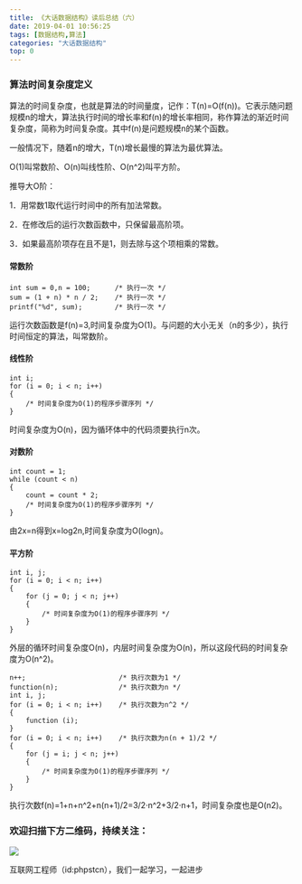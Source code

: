 ```yaml
---
title: 《大话数据结构》读后总结（六）
date: 2019-04-01 10:56:25
tags: [数据结构,算法]
categories: "大话数据结构"
top: 0
---
```

### 算法时间复杂度定义
算法的时间复杂度，也就是算法的时间量度，记作：T(n)=O(f(n))。它表示随问题规模n的增大，算法执行时间的增长率和f(n)的增长率相同，称作算法的渐近时间复杂度，简称为时间复杂度。其中f(n)是问题规模n的某个函数。

一般情况下，随着n的增大，T(n)增长最慢的算法为最优算法。

O(1)叫常数阶、O(n)叫线性阶、O(n^2)叫平方阶。

推导大O阶：

1．用常数1取代运行时间中的所有加法常数。

2．在修改后的运行次数函数中，只保留最高阶项。

3．如果最高阶项存在且不是1，则去除与这个项相乘的常数。

#### 常数阶
```
int sum = 0,n = 100;      /* 执行一次 */
sum = (1 + n) * n / 2;    /* 执行一次 */
printf("%d", sum);        /* 执行一次 */
```
运行次数函数是f(n)=3,时间复杂度为O(1)。与问题的大小无关（n的多少），执行时间恒定的算法，叫常数阶。
#### 线性阶
```
int i;
for (i = 0; i < n; i++)
{
    /* 时间复杂度为O(1)的程序步骤序列 */
}
```
时间复杂度为O(n)，因为循环体中的代码须要执行n次。
#### 对数阶
```
int count = 1;
while (count < n)
{
    count = count * 2;
    /* 时间复杂度为O(1)的程序步骤序列 */
}
```
由2x=n得到x=log2n,时间复杂度为O(logn)。
#### 平方阶
```
int i, j;
for (i = 0; i < n; i++)
{
    for (j = 0; j < n; j++)
    {
        /* 时间复杂度为O(1)的程序步骤序列 */
    }
}
```
外层的循环时间复杂度O(n)，内层时间复杂度为O(n)，所以这段代码的时间复杂度为O(n^2)。

```
n++;                       /* 执行次数为1 */
function(n);               /* 执行次数为n */
int i, j;
for (i = 0; i < n; i++)    /* 执行次数为n^2 */
{
    function (i);
}
for (i = 0; i < n; i++)    /* 执行次数为n(n + 1)/2 */
{
    for (j = i; j < n; j++)
    {
        /* 时间复杂度为O(1)的程序步骤序列 */
    }
}
```
执行次数f(n)=1+n+n^2+n(n+1)/2=3/2·n^2+3/2·n+1，时间复杂度也是O(n2)。

### 欢迎扫描下方二维码，持续关注：
![](http://ww1.sinaimg.cn/large/a616b9a4gy1g4xzv954a4j20760763yo.jpg)

互联网工程师（id:phpstcn），我们一起学习，一起进步